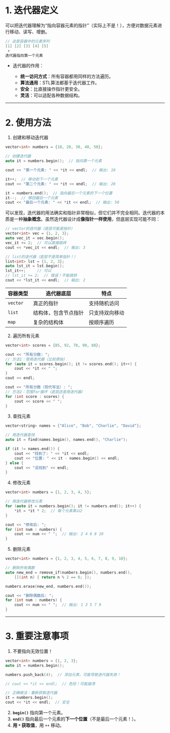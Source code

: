 # 1. 迭代器定义

可以把迭代器理解为“指向容器元素的指针”（实际上不是！），方便对数据元素进行移动、读写、增删。

```cpp
// 这是容器中的元素序列
[1] [2] [3] [4] [5]
 ↑
迭代器指向第一个元素
```

- 迭代器的作用：

	- **统一访问方式**：所有容器都用同样的方法遍历。
	- **算法通用**：STL算法都基于迭代器工作。
	- **安全**：比直接操作指针更安全。
	- **灵活**：可以适配各种数据结构。

---

# 2. 使用方法

1. 创建和移动迭代器

```cpp
vector<int> numbers = {10, 20, 30, 40, 50};

// 创建迭代器
auto it = numbers.begin();  // 指向第一个元素

cout << "第一个元素: " << *it << endl;  // 输出: 10

it++;  // 移动到下一个元素
cout << "第二个元素: " << *it << endl;  // 输出: 20

it = numbers.end();  // 指向最后一个元素的下一个位置
it--;  // 移回最后一个元素
cout << "最后一个元素: " << *it << endl;  // 输出: 50
```

可以发现，迭代器的用法确实和指针非常相似，但它们并不完全相同。迭代器的本质是一种**抽象概念**。虽然迭代器设计成**像指针一样使用**，但底层实现可能不同：

```cpp
// vector的迭代器（底层可能是指针）
vector<int> vec = {1, 2, 3};
auto vec_it = vec.begin();
vec_it += 2;  // 可以直接跳转
cout << *vec_it << endl;  // 输出: 3

// list的迭代器（底层不是简单指针！）
list<int> lst = {1, 2, 3};
auto lst_it = lst.begin();
lst_it++;     // 可以
// lst_it += 2;  // 错误！不能跳转
cout << *lst_it << endl;  // 输出: 2
```

|容器类型|迭代器底层|特点|
|---|---|---|
|`vector`|真正的指针|支持随机访问|
|`list`|结构体，包含节点指针|只支持双向移动|
|`map`|复杂的结构体|按顺序遍历|

2. 遍历所有元素

```cpp
vector<int> scores = {85, 92, 78, 90, 88};

cout << "所有分数: ";
// 方法1：使用迭代器（比较原始）
for (auto it = scores.begin(); it != scores.end(); it++) {
	cout << *it << " ";
}
cout << endl;

cout << "所有分数（现代写法）: ";
// 方法2：范围for循环（底层还是用迭代器）
for (int score : scores) {
	cout << score << " ";
}
```

3. 查找元素

```cpp
vector<string> names = {"Alice", "Bob", "Charlie", "David"};

// 用迭代器查找
auto it = find(names.begin(), names.end(), "Charlie");

if (it != names.end()) {
	cout << "找到了: " << *it << endl;
	cout << "位置: " << it - names.begin() << endl;
} else {
	cout << "没找到" << endl;
}
```

4. 修改元素

```cpp
vector<int> numbers = {1, 2, 3, 4, 5};

// 用迭代器修改元素
for (auto it = numbers.begin(); it != numbers.end(); it++) {
	*it = *it * 2;  // 每个元素乘以2
}

cout << "修改后: ";
for (int num : numbers) {
	cout << num << " ";  // 输出: 2 4 6 8 10
}
```

5. 删除元素

```cpp
vector<int> numbers = {1, 2, 3, 4, 5, 6, 7, 8, 9, 10};

// 删除所有偶数
auto new_end = remove_if(numbers.begin(), numbers.end(), 
	[](int n) { return n % 2 == 0; });

numbers.erase(new_end, numbers.end());

cout << "删除偶数后: ";
for (int num : numbers) {
	cout << num << " ";  // 输出: 1 3 5 7 9
}
```

---

# 3. 重要注意事项

1. 不要指向无效位置！

```cpp
vector<int> numbers = {1, 2, 3};
auto it = numbers.begin();

numbers.push_back(4);  // 添加元素，可能导致迭代器失效！

// cout << *it << endl;  // 危险！可能崩溃

// 正确做法：重新获取迭代器
it = numbers.begin();
cout << *it << endl;  // 安全
```

2. **`begin()`** 指向第一个元素。
3. **`end()`** 指向最后一个元素的**下一个位置**（不是最后一个元素！）。
4. **用 `*` 获取值**，用 `++` 移动。


